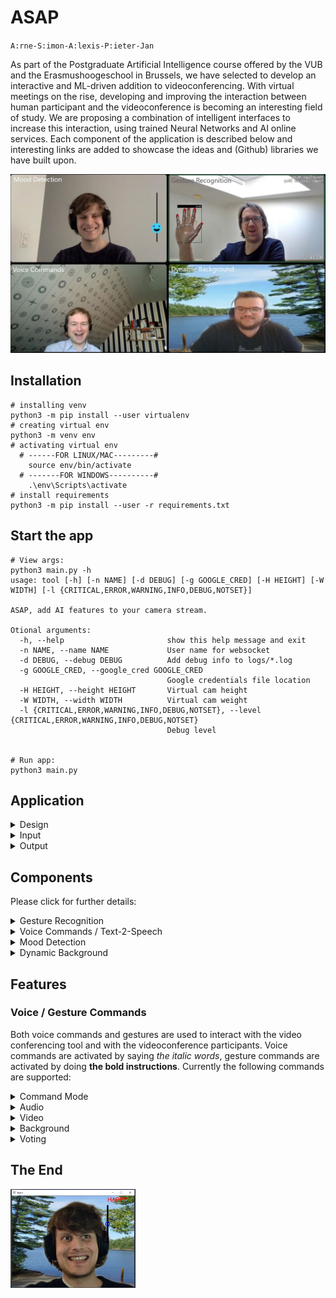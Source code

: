 # ASAP

`A:rne-S:imon-A:lexis-P:ieter-Jan`

As part of the Postgraduate Artificial Intelligence course offered by the VUB and the Erasmushoogeschool in Brussels, we have selected to develop an interactive and ML-driven addition to videoconferencing. With virtual meetings on the rise, developing and improving the interaction between human participant and the videoconference is becoming an interesting field of study. We are proposing a combination of intelligent interfaces to increase this interaction, using trained Neural Networks and AI online services. Each component of the application is described below and interesting links are added to showcase the ideas and (Github) libraries we have built upon.

<img src="assets/asap.jpg" width="720">

## Installation 
```console
# installing venv 
python3 -m pip install --user virtualenv
# creating virtual env
python3 -m venv env
# activating virtual env
  # ------FOR LINUX/MAC---------#
    source env/bin/activate
  # -------FOR WINDOWS----------#
    .\env\Scripts\activate
# install requirements
python3 -m pip install --user -r requirements.txt
```

## Start the app
```console
# View args:
python3 main.py -h 
usage: tool [-h] [-n NAME] [-d DEBUG] [-g GOOGLE_CRED] [-H HEIGHT] [-W WIDTH] [-l {CRITICAL,ERROR,WARNING,INFO,DEBUG,NOTSET}]

ASAP, add AI features to your camera stream.

Otional arguments:
  -h, --help                       show this help message and exit
  -n NAME, --name NAME             User name for websocket
  -d DEBUG, --debug DEBUG          Add debug info to logs/*.log
  -g GOOGLE_CRED, --google_cred GOOGLE_CRED
                                   Google credentials file location
  -H HEIGHT, --height HEIGHT       Virtual cam height
  -W WIDTH, --width WIDTH          Virtual cam weight
  -l {CRITICAL,ERROR,WARNING,INFO,DEBUG,NOTSET}, --level {CRITICAL,ERROR,WARNING,INFO,DEBUG,NOTSET}
                                   Debug level


# Run app:
python3 main.py
```

## Application
<details>
<summary>Design</summary>
<p>
The application needed to be designed to incorporate the results of different features. After initial performance issues, the following design has proven to be operational. A Threadpool executor controls three of the threads that require the webcam frames as input. Speech recognition runs as thread connected to a Google service. Three further threads control video capture, display and the virtual camera. Finally the client side actions are handled in a thread and another websocket thread takes care of the communication between clients / participants.

<img src="assets/asap_uml.jpg" width="1080">

>The main purpose of this design is that you can build it into other applications, or extend it with say a GUI, for debugging reasons.

Also the [python logging class](https://docs.python.org/3/library/logging.html) is implemented in this project.
So it makes debugging lot's easier to do.
</p>
</details>

<details>
<summary>Input</summary>
<p>

#### Video
The ASAP applications captures frame from your hardware camera with the cv2.VideoCapture class.

```python
cap = cv2.VideoCapture(0)
```

#### Sound
Sound wave are grabbed from the [pyaudio](https://pypi.org/project/PyAudio/) module with the PyAudio class.
```python
audio_interface = pyaudio.PyAudio()
```
</p>
</details>


<details>
<summary>Output</summary>
<p>

A virtual camera with just output frames is used with the [pyvirtualcam](https://github.com/letmaik/pyvirtualcam) module.
Read first the Github repository before using it.

```python
with pyvirtualcam.Camera(width=1280, height=720, fps=20) as cam:
    while True:
        cam.send(frame)
        cam.sleep_until_next_frame()
```
</p>
</details>

## Components

Please click for further details:

<details>
<summary>Gesture Recognition</summary>
<p>
The Gesture Recognition component makes use of the Google-developed Mediapipe framework for hand recognition. The hand landmarks are used as coordinates that can be fed into a neural network to recognize hand gestures (and finger gestures).
 
#### Disclaimer
The code makes use of existing libraries and is based in large parts on the following repositories:
* It uses the Mediapipe framework published by Google: https://mediapipe.dev/
* It is based on code published by Kazuhito00 on Github: https://github.com/Kazuhito00/hand-gesture-recognition-using-mediapipe/blob/main/README_EN.md
published under Apache 2.0 licence: https://github.com/Kazuhito00/hand-gesture-recognition-using-mediapipe/blob/main/LICENSE
* It uses hand gestures trained by kinivi, his neural network design and Jupyter notebook from Github: https://github.com/kinivi/tello-gesture-control published under Apache 2.0 licence: https://github.com/kinivi/tello-gesture-control/blob/main/LICENSE

#### Research
The initial setup was clarified relatively quickly: The gesture recognition needed to be able to identify hands in webcam frames that are passed by the central application. In order to be able to interact with the user, the results need a way to be displayed on the image that is returned to the central application (or annotation added there), before beeing sent via virtual camera to the standard videoconferencing application (MS Teams or Discord).  
<p />
The initial research discovered multiple datasets where hand gestures were collected and used to train Neural Networks. Examples are the 20GB Jester Dataset https://20bn.com/datasets/jester/v1 or the egocentric gesture dataset EgoGesture http://www.nlpr.ia.ac.cn/iva/yfzhang/datasets/egogesture.html. Using these well documented datasets and the models that made use of them, the first idea how to approach the gesture recognition was formed. However, given the size of these datsets, Convolutional Neural Network processing was expected high in training time and effort. Other options to efficiently recognize the hands were to use RGB values detection, edge detection or background subtraction. All of these options would have required effort to build, test and validate the hand recognition before beeing able to get to gesture detection.  
<p />
Luckily, Google Mediapipe was discovered. It is a relative lightweight Machine Learning solution that recognizes hands (amongst others) and is available as Python library https://google.github.io/mediapipe/solutions/hands#python-solution-api. Having the possible to translate hands and fingers into coordinates, the next step was to search for gesture detection solutions on Github. The above linked framework by Kazuhito00 provided a well documented approach using the coordinates as input and two Neural Networks, one for gesture detection and one for (index) finger movement detection. In the original solution, the functionality to save a time series of hand gestures and coordinates and to use it to train the Neural Network was available in a Jupyter Notebook.  
<p />
Inspired by the second repository by kinivi linked above, additional hand gestures were trained. Due to the existing translation in coordinates, the Neural Network is very simple and provides a high detection accuracy at very low sample size.

#### Machine Learning (ML) / Artificial Intelligence (AI)
ML/AI is used in this component to identify hand gestures in webcam images. The Google mediapipe framework allows to identify one or both hand(s) and returns the coordinates of hand, fingers and joints.
<img src="assets/gesturesMediapipe.png" width="720">  
These coordinates are transformed in three steps: from the Mediapipe landmarks to relative coordinates, then the x/y components are separated and the resulting 
variables normalized. 
<img src="assets/gesturesXY.png" width="720">  
The neural network is a simple one with three fully connected RELU layers followed by a Softmax translation to the discrete results (originally 8, for our purposes one added): <br />
<img src="assets/gesturesNN.jpg" width="720">  
The model training is executed in a Jupyter notebook. The neural network is fed with the normalized coordinates and the labels that indicate the hand gesture. The model achieves around 99.96% accuracy in around 100 epochs. The saved model is transformed into a tflite model and used to infer the hand gestures from the webcam images (pre-evaluated through Mediapipe)

#### Further Interesting Links
* Mediapipe Demo
  * <a href="https://mediapipe.dev/demo/holistic_remote/" target="blank">Holistic Mediapipe demo</a>
 

 </p>
</details>

<details>
<summary>Voice Commands / Text-2-Speech</summary>
<p>
The speech recognition is done by a service of Google. At first an own model 
was trained, however this was not satisfying. Not a single word was recognised
properly. By using the service of Google a more reliable result is obtained, 
however there is still room for improvement.

#### Disclaimer
This code makes use of an existing service of Google. 
* The service can be found at: https://cloud.google.com/speech-to-text
* The basic code can be found on GitHub: https://github.com/googleapis/python-speech/tree/master/samples
* 
#### Machine Learning (ML) / Artificial Intelligence (AI)
@TODO further writing, now just keywords.
* Streaming speech recognition 	
  Receive real-time speech recognition results as the API processes 
  the audio input streamed from your application’s microphone or sent from 
  a prerecorded audio file (inline or through Cloud Storage).
  
* using returned string
#### Further Interesting Links

</p>
</details>

<details><summary>Mood Detection</summary>
<p>
...
</p>
</details>

<details><summary>Dynamic Background</summary>
<p>
<p>
This feature predict a background mask of the input image.

#### Disclaimer.
All credits to [Anilsathyan7](https://github.com/anilsathyan7/Portrait-Segmentation) to explain this technique verry well, and share us his repository.   
Special thanks!


#### Research.
Background masking, is in fact a segmentation technique.  
To speed up the performance, the model is limited to a binairy class (person or background). Therefor an portrait-selfie [dataset](https://onedrive.live.com/?cid=f5111408123b1d9c&id=F5111408123B1D9C%2115035&authkey=!ADkS4V32BUmspOg) was used.

#### Machine Learning (ML) / Artificial Intelligence (AI)
The dataset consists of 18698 human portrait images of size 128x128 in RGB format, along with their masks (alphablending). Here we augment the dataset with handpicked (to ensure the dataset quality) portrait images form supervisely dataset. Additionaly, we download random selfie images from web and generate their masks using state-of-the-art deeplab-xception model for semantic segmentation.
To increase the volume of the dataset and make the model more robustness, additional techniques where used. Some techniques: cropping, adjusting brightness, flipping images, blurring.
Also since most of the images contain plain background, synthetic images where introduced that change randomly the background from the anotated dataset.

> The result is an background masking feature that runs at 10 fps.

</details>

## Features

### Voice / Gesture Commands
 
Both voice commands and gestures are used to interact with the video conferencing 
tool and with the videoconference participants. Voice commands are activated by 
saying _the italic words_, gesture commands are activated by doing 
**the bold instructions**. Currently the following commands are supported:

<details>
<summary>Command Mode</summary>
<p>
 
* Move into command mode:
  * **Show two hands to the webcam** 
  * _command mode on_
* Cancel command mode: 
  * **Show two hands again**
  * _command mode off_
</p>
</details> 

<details>
<summary>Audio</summary>
<p>
 
* Mute the microphone: 
  * **Show flat palm of one hand**
  * _mute_ or _toggle mute_ when unmuted 
* Un-mute the microphone: 
  * **Make an upward fist**
  * _unmute_ or _toggle mute_ when muted 
* Increase the volume: 
  * **Index finger up (and thumb to the side)**
  * _volume up_
* Decrease the volume: 
  * **Index finger down (and thumb to the side)**
  * _volume down_
</p>
</details> 

<details>
<summary>Video</summary>
<p>
 
* Black out the Camera: 
  * **Point fist at the camera**
  * _camera off_
* Return to Webcam display: 
  * **Show upwards fist (same as un-mute)**
  * _camera on_
</p>
</details> 

<details>
<summary>Background</summary>
<p>
 
* Change the Background one-forward: 
  * **Fist with thumb to one side**
  * _background right_
* Change the Background one-backward: 
  * **Fist with thumb to the other side**
  * _background left_
* Change the Background to a random one:
  * _change background_
</p>
</details> 

<details>
<summary>Voting</summary>
<p> 
 
* Begin a voting process: 
  * **Victory sign**
  * _voting on_
* Set the number of options: 
   * Indicate yes/no question: 
     * **Thumbs-up sign**
   * **Show number of fingers [1..5]**
* Confirm the number of options displayed: 
  * **OK sign**

--- Explain the options to the group ---

* Start the voting: 
  * **Victory sign**
  * _voting on_
* Cast your vote: 
   * In case of yes/no: 
     * **Show thumbs-up*
     * _I vote yes_ or _I vote no_
   * In case of more options: 
     * **Show number with your fingers**
     * _option [1..5]_ or _option [A..E]_
* Confirm vote: 
  * **OK sign**

[not implemented]
--- Once all participants have voted, display the result on all screens ---
</p>
</details> 

## The End

<img src="assets/asap_end.png" width="200">

